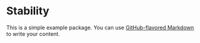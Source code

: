 # Stability

This is a simple example package. You can use
[GitHub-flavored Markdown](https://guides.github.com/features/mastering-markdown/)
to write your content.
